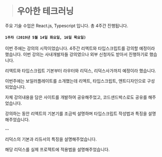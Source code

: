 > # 우아한 테크러닝

주요 기술 수업은 React.js, Typescript 입니다. 총 4주간 진행됩니다.

#### `1주차 (2019년 5월 14일 화요일, 16일 목요일)`
이번 주에는 강의의 시작이었습니다. 4주간 리엑트와 타입스크립트를 강의할 예정이라 했습니다. 이번 강의는 사내개발자들 강의였으나 외부 신청자도 받아서 진행하기로 했습니다.

리액트와 타입스크립트 기본부터 라우터와 리덕스, 리덕스사가까지 예정이라 했습니다.

이번주에는 보일러플레이트를 소개했는데 리엑트, 타입스크립트, 앤트디자인으로 구성되었습니다.

자체 강의내용을 담은 사이트를 개발하여 공유해주었고, 코드샌드박스로도 공유를 해주었습니다.

강의하는 동안 리엑트의 기본기를 조금씩 설명하며 타입스크립트 작성법과 특징을 설명해주었습니다.

--

리덕스의 기본과 리듀서의 특징을 설명해주었습니다.

해당 리덕스를 실제 프로젝트에 적용법을 설명해주었습니다.
